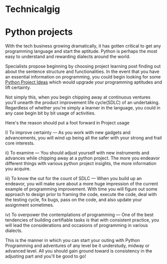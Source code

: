# Technicalgig
# Python projects

With the tech business growing dramatically, it has gotten critical to get any programming language and start the aptitude. Python is perhaps the most easy to understand and rewarding dialects around the world. 

Specialists propose beginning by choosing project learning post finding out about the sentence structure and functionalities. In the event that you have an essential information on programming, you could begin looking for some [Python Project Ideas](https://intellipaat.com/blog/python-project-ideas-for-beginners/)  which would upgrade your programming aptitudes and lift certainty. 

Not simply this, when you begin chipping away at continuous ventures you'll unearth the product improvement life cycle(SDLC) of an undertaking. Regardless of whether you're simply a learner in the language, you could in any case begin bit by bit usage of activities. 

Here's the reason should put a foot forward in Project usage 

I) To improve certainty — As you work with new gadgets and advancements, you will wind up being all the safer with your strong and frail core interests. 

ii) To examine — You should adjust yourself with new instruments and advances while chipping away at a python project. The more you endeavor different things with various python project insights, the more information you acquire. 

iii) To know the out for the count of SDLC — When you build up an endeavor, you will make sure about a more huge impression of the current example of programming improvement. With time you will figure out some approach to design prior to framing the code, execute the code, deal with the testing cycle, fix bugs, pass on the code, and also update your assignment sometimes. 

iv) To overpower the contemplations of programming — One of the best tendencies of building certifiable tasks is that with consistent practice, you will lead the considerations and occasions of programming in various dialects. 

This is the manner in which you can start your outing with Python Programming and adventures of any level be it understudy, midway or advanced level. All you should gain ground toward is consistency in the adjusting part and you'll be good to go!
